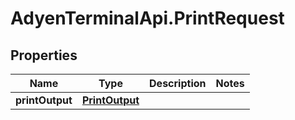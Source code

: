 # AdyenTerminalApi.PrintRequest

## Properties

Name | Type | Description | Notes
------------ | ------------- | ------------- | -------------
**printOutput** | [**PrintOutput**](PrintOutput.md) |  | 


